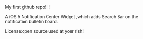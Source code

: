 My first github repo!!!!

A iOS 5 Notification Center Widget ,which adds Search Bar on the notification bulletin board.

License:open source,used at your rish!